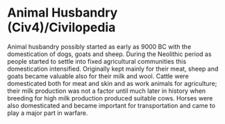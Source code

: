 # Animal Husbandry (Civ4)/Civilopedia

Animal husbandry possibly started as early as 9000 BC with the domestication of dogs, goats and sheep. During the Neolithic period as people started to settle into fixed agricultural communities this domestication intensified. Originally kept mainly for their meat, sheep and goats became valuable also for their milk and wool. Cattle were domesticated both for meat and skin and as work animals for agriculture; their milk production was not a factor until much later in history when breeding for high milk production produced suitable cows. Horses were also domesticated and became important for transportation and came to play a major part in warfare.